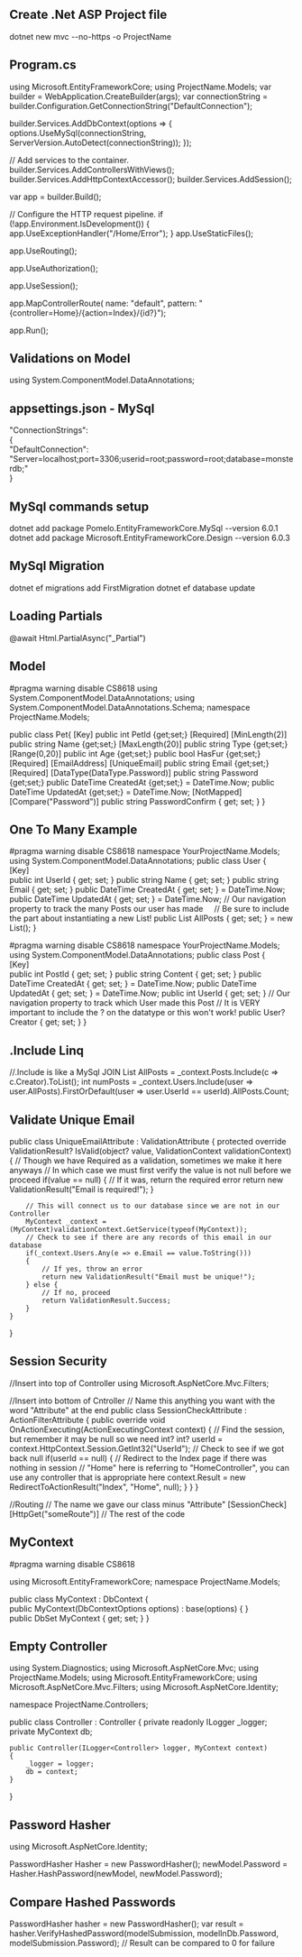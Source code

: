 ## Create .Net ASP Project file
dotnet new mvc --no-https -o ProjectName

## Program.cs

using Microsoft.EntityFrameworkCore;
using ProjectName.Models;
var builder = WebApplication.CreateBuilder(args);
var connectionString = builder.Configuration.GetConnectionString("DefaultConnection");

builder.Services.AddDbContext<MyContext>(options =>
{
    options.UseMySql(connectionString, ServerVersion.AutoDetect(connectionString));
});

// Add services to the container.
builder.Services.AddControllersWithViews();
builder.Services.AddHttpContextAccessor();
builder.Services.AddSession();

var app = builder.Build();

// Configure the HTTP request pipeline.
if (!app.Environment.IsDevelopment())
{
    app.UseExceptionHandler("/Home/Error");
}
app.UseStaticFiles();

app.UseRouting();

app.UseAuthorization();

app.UseSession();

app.MapControllerRoute(
    name: "default",
    pattern: "{controller=Home}/{action=Index}/{id?}");

app.Run();

## Validations on Model

using System.ComponentModel.DataAnnotations;

## appsettings.json - MySql

"ConnectionStrings":    
    {        
        "DefaultConnection": "Server=localhost;port=3306;userid=root;password=root;database=monsterdb;"    
    }

## MySql commands setup

dotnet add package Pomelo.EntityFrameworkCore.MySql --version 6.0.1
dotnet add package Microsoft.EntityFrameworkCore.Design --version 6.0.3

## MySql Migration

dotnet ef migrations add FirstMigration
dotnet ef database update

## Loading Partials
@await Html.PartialAsync("_Partial")

## Model

#pragma warning disable CS8618
using System.ComponentModel.DataAnnotations;
using System.ComponentModel.DataAnnotations.Schema;
namespace ProjectName.Models;

public class Pet{
    [Key]
    public int PetId {get;set;}
    [Required]
    [MinLength(2)]
    public string Name {get;set;}
    [MaxLength(20)]
    public string Type {get;set;}
    [Range(0,20)]
    public int Age {get;set;}
    public bool HasFur {get;set;}
    [Required]
    [EmailAddress]
    [UniqueEmail]
    public string Email {get;set;}
    [Required]
    [DataType(DataType.Password)]
    public string Password {get;set;}
    public DateTime CreatedAt {get;set;} = DateTime.Now;
    public DateTime UpdatedAt {get;set;} = DateTime.Now;
    [NotMapped]
    [Compare("Password")]
    public string PasswordConfirm { get; set; }
}

## One To Many Example

#pragma warning disable CS8618
namespace YourProjectName.Models;
using System.ComponentModel.DataAnnotations;
public class User
{    
    [Key]    
    public int UserId { get; set; }
    public string Name { get; set; } 
    public string Email { get; set; }
    public DateTime CreatedAt { get; set; } = DateTime.Now;
    public DateTime UpdatedAt { get; set; } = DateTime.Now;
    // Our navigation property to track the many Posts our user has made
    // Be sure to include the part about instantiating a new List!
    public List<Post> AllPosts { get; set; } = new List<Post>();
}

#pragma warning disable CS8618
namespace YourProjectName.Models;
using System.ComponentModel.DataAnnotations;
public class Post
{    
    [Key]    
    public int PostId { get; set; }
    public string Content { get; set; }
    public DateTime CreatedAt { get; set; } = DateTime.Now;
    public DateTime UpdatedAt { get; set; } = DateTime.Now;
    public int UserId { get; set; }
    // Our navigation property to track which User made this Post
    // It is VERY important to include the ? on the datatype or this won't work!
    public User? Creator { get; set; }
}

## .Include Linq

//.Include is like a MySql JOIN
List<Post> AllPosts = _context.Posts.Include(c => c.Creator).ToList();
int numPosts = _context.Users.Include(user => user.AllPosts).FirstOrDefault(user => user.UserId == userId).AllPosts.Count;

## Validate Unique Email

public class UniqueEmailAttribute : ValidationAttribute
{
    protected override ValidationResult? IsValid(object? value, ValidationContext validationContext)
    {
    	// Though we have Required as a validation, sometimes we make it here anyways
    	// In which case we must first verify the value is not null before we proceed
        if(value == null)
        {
    	    // If it was, return the required error
            return new ValidationResult("Email is required!");
        }
    
    	// This will connect us to our database since we are not in our Controller
        MyContext _context = (MyContext)validationContext.GetService(typeof(MyContext));
        // Check to see if there are any records of this email in our database
    	if(_context.Users.Any(e => e.Email == value.ToString()))
        {
    	    // If yes, throw an error
            return new ValidationResult("Email must be unique!");
        } else {
    	    // If no, proceed
            return ValidationResult.Success;
        }
    }
}

## Session Security

//Insert into top of Controller
using Microsoft.AspNetCore.Mvc.Filters;

//Insert into bottom of Cntroller
// Name this anything you want with the word "Attribute" at the end
public class SessionCheckAttribute : ActionFilterAttribute
{
    public override void OnActionExecuting(ActionExecutingContext context)
    {
        // Find the session, but remember it may be null so we need int?
        int? userId = context.HttpContext.Session.GetInt32("UserId");
        // Check to see if we got back null
        if(userId == null)
        {
            // Redirect to the Index page if there was nothing in session
            // "Home" here is referring to "HomeController", you can use any controller that is appropriate here
            context.Result = new RedirectToActionResult("Index", "Home", null);
        }
    }
}

//Routing
// The name we gave our class minus "Attribute"
[SessionCheck]
[HttpGet("someRoute")]
// The rest of the code



## MyContext

#pragma warning disable CS8618

using Microsoft.EntityFrameworkCore;
namespace ProjectName.Models;

public class MyContext : DbContext 
{   
    public MyContext(DbContextOptions options) : base(options) { }      
    public DbSet<Model> MyContext { get; set; } 
}

## Empty Controller

using System.Diagnostics;
using Microsoft.AspNetCore.Mvc;
using ProjectName.Models;
using Microsoft.EntityFrameworkCore;
using Microsoft.AspNetCore.Mvc.Filters;
using Microsoft.AspNetCore.Identity;

namespace ProjectName.Controllers;

public class Controller : Controller
{
    private readonly ILogger<Controller> _logger;
    private MyContext db;

    public Controller(ILogger<Controller> logger, MyContext context)
    {
        _logger = logger;
        db = context;
    }

}

## Password Hasher

using Microsoft.AspNetCore.Identity;

PasswordHasher<Model> Hasher = new PasswordHasher<Model>();
newModel.Password = Hasher.HashPassword(newModel, newModel.Password);

## Compare Hashed Passwords

PasswordHasher<Model> hasher = new PasswordHasher<Model>();
var result = hasher.VerifyHashedPassword(modelSubmission, modelInDb.Password, modelSubmission.Password);
// Result can be compared to 0 for failure